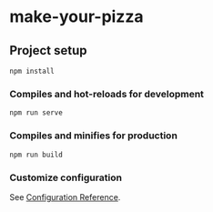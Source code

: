 # make-your-pizza

## Project setup

```cli
npm install
```

### Compiles and hot-reloads for development

```cli
npm run serve
```

### Compiles and minifies for production

```cli
npm run build
```

### Customize configuration

See [Configuration Reference](https://cli.vuejs.org/config/).
